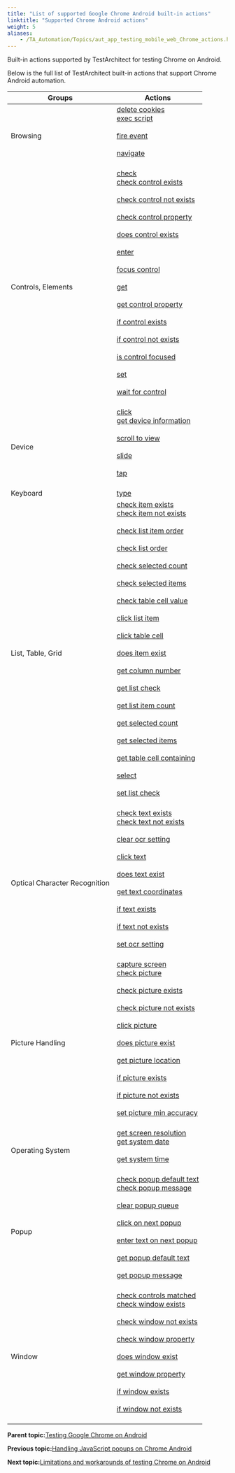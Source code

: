 ```yaml
--- 
title: "List of supported Google Chrome Android built-in actions"
linktitle: "Supported Chrome Android actions"
weight: 5
aliases: 
    - /TA_Automation/Topics/aut_app_testing_mobile_web_Chrome_actions.html
---
```


Built-in actions supported by TestArchitect for testing Chrome on Android.

Below is the full list of TestArchitect built-in actions that support Chrome Android automation.

|Groups|Actions|
|------|-------|
|Browsing|[delete cookies](delete_cookies.html)<br> [exec script](exec_script.html)<br><br> [fire event](fire_event.html)<br><br> [navigate](navigate.html)<br><br>|
|Controls, Elements|[check](check.html)<br> [check control exists](check_control_exists.html)<br><br> [check control not exists](check_control_not_exists.html)<br><br> [check control property](check_control_property.html)<br><br> [does control exists](does_control_exist.html)<br><br> [enter](enter.html)<br><br> [focus control](focus_control.html)<br><br> [get](get.html)<br><br> [get control property](get_control_property.html)<br><br> [if control exists](if_control_exists.html)<br><br> [if control not exists](if_control_not_exists.html)<br><br> [is control focused](is_control_focused.html)<br><br> [set](set.html)<br><br> [wait for control](wait_for_control.html)<br><br>|
|Device|[click](click.html)<br> [get device information](get_device_information.html)<br><br> [scroll to view](iOS_scroll_to_view.html)<br><br> [slide](slide.html)<br><br> [tap](tap.html)<br><br>|
|Keyboard|[type](type.html)<br>|
|List, Table, Grid|[check item exists](check_item_exists.html)<br> [check item not exists](check_item_not_exists.html)<br><br> [check list item order](check_list_item_order.html)<br><br> [check list order](check_list_order.html)<br><br> [check selected count](check_selected_count.html)<br><br> [check selected items](check_selected_items.html)<br><br> [check table cell value](check_table_cell_value.html)<br><br> [click list item](click_list_item.html)<br><br> [click table cell](click_table_cell.html)<br><br> [does item exist](does_item_exist.html)<br><br> [get column number](get_column_number.html)<br><br> [get list check](get_list_check.html)<br><br> [get list item count](get_list_item_count.html)<br><br> [get selected count](get_selected_count.html)<br><br> [get selected items](get_selected_items.html)<br><br> [get table cell containing](get_table_cell_containing.html)<br><br> [select](select.html)<br><br> [set list check](set_list_check.html)<br><br>|
|Optical Character Recognition|[check text exists](check_text_exists.html)<br> [check text not exists](check_text_not_exists.html)<br><br> [clear ocr setting](clear_ocr_setting.html)<br><br> [click text](clear_ocr_setting.html)<br><br> [does text exist](does_text_exist.html)<br><br> [get text coordinates](get_text_coordinates.html)<br><br> [if text exists](if_text_exists.html)<br><br> [if text not exists](if_text_not_exists.html)<br><br> [set ocr setting](set_ocr_setting.html)<br><br>|
|Picture Handling|[capture screen](capture_screen.html)<br> [check picture](check_picture.html)<br><br> [check picture exists](check_picture_exists.html)<br><br> [check picture not exists](check_picture_not_exists.html)<br><br> [click picture](click_picture.html)<br><br> [does picture exist](does_picture_exist.html)<br><br> [get picture location](get_picture_location.html)<br><br> [if picture exists](if_picture_exists.html)<br><br> [if picture not exists](if_picture_not_exists.html)<br><br> [set picture min accuracy](set_picture_min_accuracy.html)<br><br>|
|Operating System|[get screen resolution](get_screen_resolution.html)<br> [get system date](get_system_date.html)<br><br> [get system time](get_system_time.html)<br><br>|
|Popup|[check popup default text](check_popup_default_text.html)<br> [check popup message](check_popup_message.html)<br><br> [clear popup queue](clear_popup_queue.html)<br><br> [click on next popup](click_on_next_popup.html)<br><br> [enter text on next popup](enter_text_on_next_popup.html)<br><br> [get popup default text](get_popup_default_text.html)<br><br> [get popup message](get_popup_message.html)<br><br>|
|Window|[check controls matched](check_controls_matched.html)<br> [check window exists](check_window_exists.html)<br><br> [check window not exists](check_window_not_exists.html)<br><br> [check window property](check_window_property.html)<br><br> [does window exist](does_window_exist.html)<br><br> [get window property](get_window_property.html)<br><br> [if window exists](if_window_exists.html)<br><br> [if window not exists](if_window_not_exists.html)<br><br>|

**Parent topic:**[Testing Google Chrome on Android](/TA_Automation/Topics/aut_app_testing_mobile_web_Android.html)

**Previous topic:**[Handling JavaScript popups on Chrome Android](/TA_Automation/Topics/aut_app_testing_Android_apps_popups.html)

**Next topic:**[Limitations and workarounds of testing Chrome on Android](/TA_Automation/Topics/aut_app_testing_mobile_web_Android_limitations.html)

